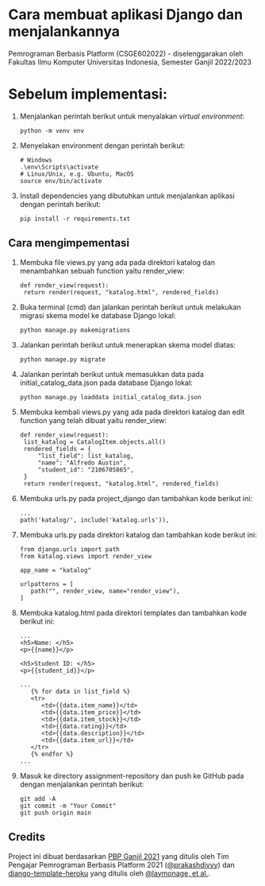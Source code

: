 # Cara membuat aplikasi Django dan menjalankannya

Pemrograman Berbasis Platform (CSGE602022) - diselenggarakan oleh Fakultas Ilmu Komputer Universitas Indonesia, Semester Ganjil 2022/2023

# Sebelum implementasi:

1. Menjalankan perintah berikut untuk menyalakan _virtual environment_:

   ```shell
   python -m venv env
   ```

2. Menyelakan environment dengan perintah berikut:

   ```shell
   # Windows
   .\env\Scripts\activate
   # Linux/Unix, e.g. Ubuntu, MacOS
   source env/bin/activate
   ```

3. Install dependencies yang dibutuhkan untuk menjalankan aplikasi dengan perintah berikut:

   ```shell
   pip install -r requirements.txt
   ```

## Cara mengimpementasi

1. Membuka file views.py yang ada pada direktori katalog dan menambahkan sebuah function yaitu render_view:

   ```shell
   def render_view(request):
    return render(request, "katalog.html", rendered_fields)
   ```

2. Buka terminal (cmd) dan jalankan perintah berikut untuk melakukan migrasi skema model ke database Django lokal:

   ```shell
   python manage.py makemigrations
   ```

3. Jalankan perintah berikut untuk menerapkan skema model diatas:

   ```shell
   python manage.py migrate
   ```

4. Jalankan perintah berikut untuk memasukkan data pada initial_catalog_data.json pada database Django lokal:

   ```shell
   python manage.py loaddata initial_catalog_data.json
   ```

5. Membuka kembali views.py yang ada pada direktori katalog dan edit function yang telah dibuat yaitu render_view:

   ```shell
   def render_view(request):
    list_katalog = CatalogItem.objects.all()
    rendered_fields = {
        "list_field": list_katalog,
        "name": "Alfredo Austin",
        "student_id": "2106705865",
    }
    return render(request, "katalog.html", rendered_fields)
   ```

6. Membuka urls.py pada project_django dan tambahkan kode berikut ini:

   ```shell
   ...
   path('katalog/', include('katalog.urls')),
   ```

7. Membuka urls.py pada direktori katalog dan tambahkan kode berikut ini:

   ```shell
   from django.urls import path
   from katalog.views import render_view

   app_name = "katalog"

   urlpatterns = [
      path("", render_view, name="render_view"),
   ]
   ```

8. Membuka katalog.html pada direktori templates dan tambahkan kode berikut ini:

   ```shell
   ...
   <h5>Name: </h5>
   <p>{{name}}</p>

   <h5>Student ID: </h5>
   <p>{{student_id}}</p>

   ...
      {% for data in list_field %}
      <tr>
         <td>{{data.item_name}}</td>
         <td>{{data.item_price}}</td>
         <td>{{data.item_stock}}</td>
         <td>{{data.rating}}</td>
         <td>{{data.description}}</td>
         <td>{{data.item_url}}</td>
      </tr>
      {% endfor %}
   ...
   ```

9. Masuk ke directory assignment-repository dan push ke GitHub pada dengan menjalankan perintah berikut:

   ```shell
   git add -A
   git commit -m "Your Commit"
   git push origin main
   ```

## Credits

Project ini dibuat berdasarkan [PBP Ganjil 2021](https://gitlab.com/PBP-2021/pbp-lab) yang ditulis oleh Tim Pengajar Pemrograman Berbasis Platform 2021 ([@prakashdivyy](https://gitlab.com/prakashdivyy)) dan [django-template-heroku](https://github.com/laymonage/django-template-heroku) yang ditulis oleh [@laymonage, et al.](https://github.com/laymonage).
